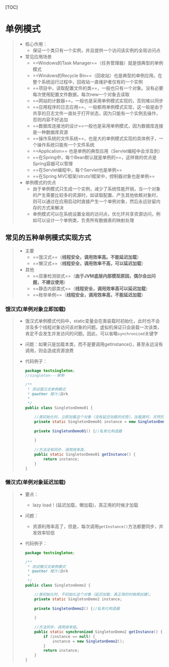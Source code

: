 [TOC]



# 单例模式

> - 核心作用：
>   - 保证一个类只有一个实例，并且提供一个访问该实例的全局访问点
> - 常见应用场景
>   - ==Windows的Task Manager==（任务管理器）就是很典型的单例模式
>   - ==Windows的Recycle Bin==（回收站）也是典型的单例应用。在整个系统运行过程中，回收站一直维护者仅有的一个实例
>   - ==项目中，读取配置文件的类==，一般也只有一个对象。没有必要每次使用配置文件数据，每次new一个对象去读取
>   - ==网站的计数器==，一般也是采用单例模式实现的，否则难以同步
>   - ==应用程序的日志应用==，一般都用单例模式实现，这一般是由于共享的日志文件一直处于打开状态，因为只能有一个实例去操作，否则内容不好追加
>   - ==数据库连接池的设计==一般也是采用单例模式，因为数据库连接是一种数据库资源
>   - ==操作系统的文件系统==，也是大的单例模式实现的具体例子，一个操作系统只能有一个文件系统
>   - ==Application== 也是单例的典型应用（Servlet编程中会涉及到）
>   - ==在Spring中，每个Bean默认就是单例的==，这样做的优点是Spring容器可以管理
>   - ==在Servlet编程中，每个Servlet也是单例==
>   - ==在Spring MVC框架/struts1框架中，控制器对象也是单例==
> - 单例模式的优点
>   - 由于单例模式只生成一个实例，减少了系统性能开销，当一个对象的产生需要比较多的资源时，如读取配置、产生其他依赖对象时，则可以通过在应用启动时直接产生一个单例对象，然后永远驻留内存的方式来解决
>   - 单例模式可以在系统设置全局的访问点，优化环共享资源访问，例如可以设计一个单例类，负责所有数据表的映射处理



## 常见的五种单例模式实现方式

> - 主要
>   - ==饿汉式==（**线程安全，调用效率高。不能延迟加载**）
>   - ==懒汉式==（**线程安全，调用效率不高，可以延迟加载**）
> - 其他
>   - ==双重检测锁式==（**由于JVM底层内部模型原因，偶尔会出问题，不建议使用**）
>   - ==静态内部类式==（**线程安全，调用效率高可以延迟加载**）
>   - ==枚举单例==（**线程安全，调用效率高，不能延迟加载**）

### 饿汉式(单例对象立即加载)

> - 饿汉式单例模式代码中，static变量会在类装载时初始化，此时也不会涉及多个线程对象访问该对象的问题。虚拟机保证只会装载一次该类，肯定不会发生并发访问的问题。因此，可以省略`synchronized`关键字
>
> - 问题：如果只是加载本类，而不是要调用getInstance()，甚至永远没有调用，则会造成资源浪费
>
> - 代码例子：
>
>   ```java
>   package testsingleton;
>   //singleton---单例
>   
>   /**
>    * 测试饿汉式单例模式
>    * @author 橙汁儿Drk
>    *
>    */
>   public class SingletonDemo01 {
>   
>   	//类初始化时，立即加载这个对象（没有延迟加载的优势）。加载类时，天然的是线程安全的
>   	private static SingletonDemo01 instance = new SingletonDemo01();
>   	
>   	private SingletonDemo01() {//私有化构造器
>   		
>   	}
>   	
>   	//方法没有同步，调用效率高，
>   	public static SingletonDemo01 getInstance() {
>   		return instance;
>   	}
>   }
>   
>   ```



### 懒汉式(单例对象延迟加载)

> - 要点：
>
>   - lazy load！(延迟加载，懒加载)，真正用的时候才加载
>
> - 问题：
>
>   - 资源利用率高了，但是，每次调用`getInstance()`方法都要同步，并发效率较低
>
> - 代码例子：
>
>   ```java
>   package testsingleton;
>   
>   /**
>    * 测试懒汉式单例模式
>    * @author 橙汁儿Drk
>    *
>    */
>   public class SingletonDemo2 {
>   
>   	//类初始化时，不初始化这个对象（延迟加载，真正用的时候再创建）。
>   	private static SingletonDemo2 instance;
>   	
>   	private SingletonDemo2() {//私有化构造器
>   		
>   	}
>   	
>   	//方法同步，调用效率低。
>   	public static synchronized SingletonDemo2 getInstance() {
>   		if (instance == null) {
>   			instance = new SingletonDemo2();
>   		}
>   		return instance;
>   	}
>   }
>   
>   ```
>
>   

